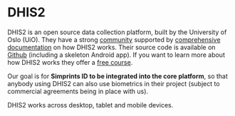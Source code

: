 # DHIS2

DHIS2 is an open source data collection platform, built by the University of Oslo (UiO). They have a strong [community](https://community.dhis2.org/) supported by [comprehensive documentation](https://docs.dhis2.org/2.34/en/dhis2\_android\_implementation\_guideline/about-this-guide.html) on how DHIS2 works. Their source code is available on [Github](https://github.com/dhis2) (including a skeleton Android app). If you want to learn more about how DHIS2 works they offer a [free course](https://academy.dhis2.org/courses/course-v1:HISP\_UiO+DHIS2\_101+2020\_Q4/about).

Our goal is for **Simprints ID to be integrated into the core platform**, so that anybody using DHIS2 can also use biometrics in their project (subject to commercial agreements being in place with us).

DHIS2 works across desktop, tablet and mobile devices.


